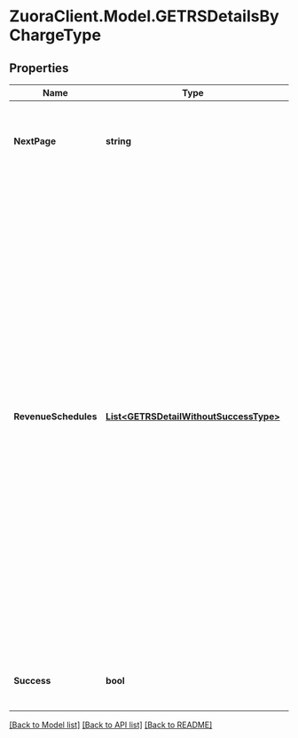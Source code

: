 # ZuoraClient.Model.GETRSDetailsByChargeType

## Properties

Name | Type | Description | Notes
------------ | ------------- | ------------- | -------------
**NextPage** | **string** | URL to retrieve the next page of the response if it exists; otherwise absent.  | [optional] 
**RevenueSchedules** | [**List&lt;GETRSDetailWithoutSuccessType&gt;**](GETRSDetailWithoutSuccessType.md) | Represents how revenue will be recognized over time.  This contains the details of a revenue schedule. If you do not specify the &#x60;pageSize&#x60; variable, the default number of revenue schedules returned per invocation is 8, and if there are more than 8 revenue schedules to be returned, the &#x60;nextPage&#x60; field will provide a hyperlink to view the next page(s) of revenue events. The order of revenue schedules is descending by the &#x60;updatedOn&#x60; field.  | [optional] 
**Success** | **bool** | Returns &#x60;true&#x60; if the request was processed successfully.  | [optional] 

[[Back to Model list]](../README.md#documentation-for-models) [[Back to API list]](../README.md#documentation-for-api-endpoints) [[Back to README]](../README.md)

